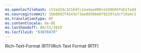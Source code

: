 ```yaml
---
ms.openlocfilehash: c53ad24c321bdfc1ea4aa408ce3ddb04feb1fadd
ms.sourcegitcommit: 1bb00d2f4343e73ae8d58668f02297a3cf10a4c1
ms.translationtype: HT
ms.contentlocale: de-DE
ms.lasthandoff: 06/15/2019
ms.locfileid: "63878478"
---
```

<span data-ttu-id="77d25-101">Rich-Text-Format (RTF)</span><span class="sxs-lookup"><span data-stu-id="77d25-101">Rich Text Format (RTF)</span></span>